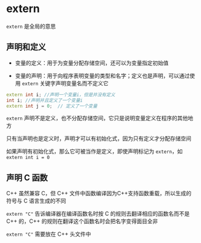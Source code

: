 # extern

`extern` 是全局的意思

## 声明和定义

- 变量的定义：用于为变量分配存储空间，还可以为变量指定初始值

- 变量的声明：用于向程序表明变量的类型和名字；定义也是声明，可以通过使用 `extern` 关键字声明变量名而不定义它

```cpp
extern int i; //声明一个变量i，但是并没有定义
int i; //声明并且定义了一个变量i
extern int j = 0;  // 定义了一个变量
```

`extern` 声明不是定义，也不分配存储空间，它只是说明变量定义在程序的其他地方

只有当声明也是定义时，声明才可以有初始化式，因为只有定义才分配存储空间

如果声明有初始化式，那么它可被当作是定义，即使声明标记为 `extern`，如 `extern int i = 0`

## 声明 C 函数

C++ 虽然兼容 C，但 C++ 文件中函数编译因为C++支持函数重载，所以生成的符号与 C 语言生成的不同

`extern "C"` 告诉编译器在编译函数名时按 C 的规则去翻译相应的函数名而不是 C++ 的，C++ 的规则在翻译这个函数名时会把名字变得面目全非

`extern "C"` 需要放在 C++ 头文件中
